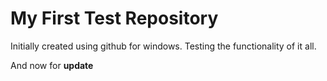 My First Test Repository
========================
Initially created using github for windows.
Testing the functionality of it all.

And now for **update**
